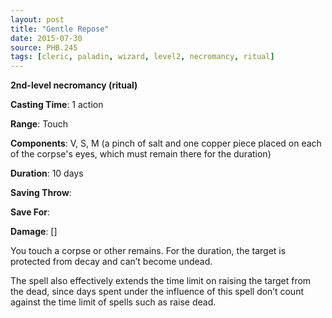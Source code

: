 ```yaml
---
layout: post
title: "Gentle Repose"
date: 2015-07-30
source: PHB.245
tags: [cleric, paladin, wizard, level2, necromancy, ritual]
---
```


**2nd-level necromancy (ritual)**

**Casting Time**: 1 action

**Range**: Touch

**Components**: V, S, M (a pinch of salt and one copper piece placed on each of the corpse's eyes, which must remain there for the duration)

**Duration**: 10 days

**Saving Throw**:

**Save For**:

**Damage**: []

You touch a corpse or other remains. For the duration, the target is protected from decay and can’t become undead.

The spell also effectively extends the time limit on raising the target from the dead, since days spent under the influence of this spell don’t count against the time limit of spells such as raise dead.
